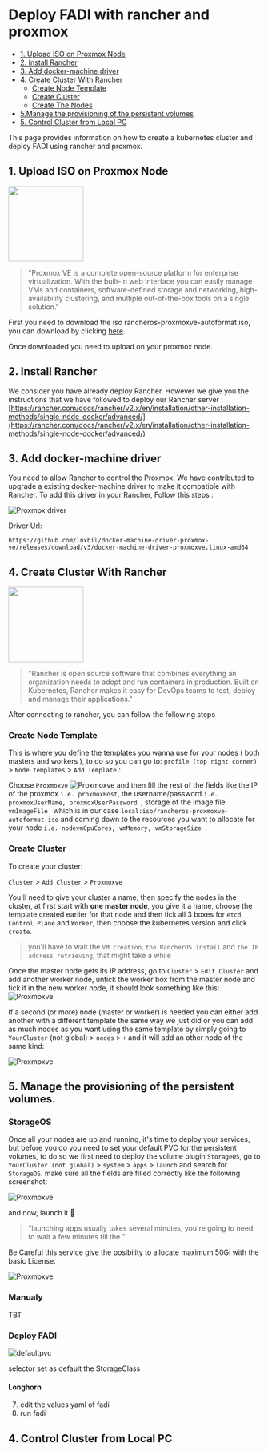 Deploy FADI with rancher and proxmox
=============

* [1. Upload ISO on Proxmox Node](#1-Upload-IS0-on-Proxmox-Node)
* [2. Install Rancher](#2-Install-Rancher)
* [3. Add docker-machine driver](#1-Add-docker-machine-driver)
* [4. Create Cluster With Rancher](#2-Create-Cluster-With-Rancher)
     * [Create Node Template](#Create-Node-Template)
     * [Create Cluster](#Create-Cluster)
     * [Create The Nodes](#Create-The-Nodes)
* [5.Manage the provisioning of the persistent volumes](#5-Manage-the-provisioning-of-the-persistent-volumes)
* [5. Control Cluster from Local PC](#3-Control-Cluster-from-Local-PC)


This page provides information on how to create a kubernetes cluster and deploy FADI using rancher and proxmox.

## 1. Upload ISO on Proxmox Node

<a href="https://www.proxmox.com/" alt="OpenLDAP"> <img src="images/logos/Proxmox.png" width="150px" /></a>

> "Proxmox VE is a complete open-source platform for enterprise virtualization. With the built-in web interface you can easily manage VMs and containers, software-defined storage and networking, high-availability clustering, and multiple out-of-the-box tools on a single solution."

First you need to download the iso rancheros-proxmoxve-autoformat.iso, you can download by clicking [here](https://github.com/rancher/os/releases/download/v1.5.5/rancheros-proxmoxve-autoformat.iso).

Once downloaded you need to upload on your proxmox node.
## 2. Install Rancher

We consider you have already deploy Rancher. However we give you the instructions that we have followed to deploy our Rancher server : [https://rancher.com/docs/rancher/v2.x/en/installation/other-installation-methods/single-node-docker/advanced/](https://rancher.com/docs/rancher/v2.x/en/installation/other-installation-methods/single-node-docker/advanced/)
## 3. Add docker-machine driver

You need to allow Rancher to control the Proxmox. We have contributed to upgrade a existing docker-machine driver to make it compatible with Rancher.
To add this driver in your Rancher, Follow this steps :

![Proxmox driver](images/installation/proxmoxdriver.gif)

Driver Url:
```
https://github.com/lnxbil/docker-machine-driver-proxmox-ve/releases/download/v3/docker-machine-driver-proxmoxve.linux-amd64
```

## 4. Create Cluster With Rancher

<a href="https://www.proxmox.com/" alt="OpenLDAP"> <img src="images/logos/rancher.png" width="150px" /></a>

> "Rancher is open source software that combines everything an organization needs to adopt and run containers in production. Built on Kubernetes, Rancher makes it easy for DevOps teams to test, deploy and manage their applications."

After connecting to rancher, you can follow the following steps

### Create Node Template
This is where you define the templates you wanna use for your nodes ( both masters and workers ), to do so you can go to: `profile (top right corner)`  > `Node templates` > `Add Template` :

Choose `Proxmoxve`
![Proxmoxve](images/installation/Proxmoxve.png)
and then fill the rest of the fields like the IP of the proxmox `i.e. proxmoxHost`, the username/password `i.e. proxmoxUserName, proxmoxUserPassword `, storage of the image file `vmImageFile ` which is in our case `local:iso/rancheros-proxmoxve-autoformat.iso` and coming down to the resources you want to allocate for your node `i.e. nodevmCpuCores, vmMemory, vmStorageSize `.

### Create Cluster

To create your cluster:

 `Cluster`  > `Add Cluster` > `Proxmoxve`

You'll need to give your cluster a name, then specify the nodes in the cluster, at first start with **one master node**, you give it a name, choose the template created earlier for that node and then tick all 3 boxes for `etcd`, `Control Plane` and `Worker`, then choose the kubernetes version and click `create`.

> you'll have to wait the `VM creation`, `the RancherOS install` and `the IP address retrieving`, that might take a while

 Once the master node gets its IP address, go to `Cluster`  > `Edit Cluster` and add another worker node, untick the worker box from the master node and tick it in the new worker node, it should look something like this:
 ![Proxmoxve](images/installation/workernode.png)

If a second (or more) node (master or worker) is needed you can either add another with a different template the same way we just did or you can add as much nodes as you want using the same template by simply going to  `YourCluster` (not global)  > `nodes` > `+` and it will add an other node of the same kind:

 ![Proxmoxve](images/installation/addnode.png)


## 5. Manage the provisioning of the persistent volumes.
### StorageOS
Once all your nodes are up and running, it's time to deploy your services, but before you do you need to set your default PVC for the persistent volumes, to do so we first need to deploy the volume plugin `StorageOS`, go to `YourCluster (not global)`  > `system` > `apps` > `launch` and search for `StorageOS`. make sure all the fields are filled correctly like the following screenshot:

![Proxmoxve](images/installation/StorageOS.png)

and now, launch it 🚀 .

> "launching apps usually takes several minutes, you're going to need to wait a few minutes till the "

Be Careful this service give the posibility to allocate maximum 50Gi with the basic License.

![Proxmoxve](images/installation/StorageOS_limits.png)
### Manualy


TBT


### Deploy FADI
![defaultpvc](images/installation/defaultpvc.png)

 selector set as default the StorageClass
#### Longhorn
7. edit the values yaml of fadi
8. run fadi

## 4. Control Cluster from Local PC
